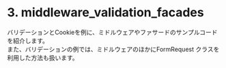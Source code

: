 # 3. middleware_validation_facades
バリデーションとCookieを例に、ミドルウェアやファサードのサンプルコードを紹介します。  
また、バリデーションの例では、ミドルウェアのほかにFormRequest クラスを利用した方法も扱います。

